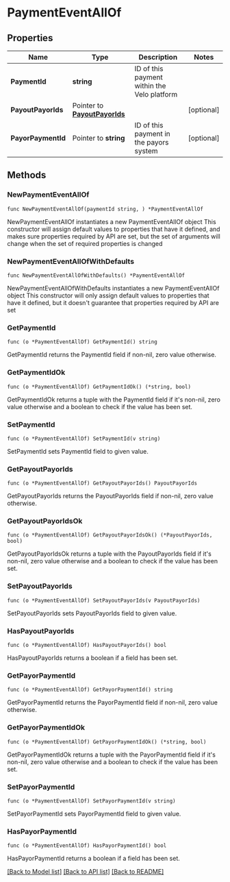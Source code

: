 # PaymentEventAllOf

## Properties

Name | Type | Description | Notes
------------ | ------------- | ------------- | -------------
**PaymentId** | **string** | ID of this payment within the Velo platform | 
**PayoutPayorIds** | Pointer to [**PayoutPayorIds**](PayoutPayorIds.md) |  | [optional] 
**PayorPaymentId** | Pointer to **string** | ID of this payment in the payors system | [optional] 

## Methods

### NewPaymentEventAllOf

`func NewPaymentEventAllOf(paymentId string, ) *PaymentEventAllOf`

NewPaymentEventAllOf instantiates a new PaymentEventAllOf object
This constructor will assign default values to properties that have it defined,
and makes sure properties required by API are set, but the set of arguments
will change when the set of required properties is changed

### NewPaymentEventAllOfWithDefaults

`func NewPaymentEventAllOfWithDefaults() *PaymentEventAllOf`

NewPaymentEventAllOfWithDefaults instantiates a new PaymentEventAllOf object
This constructor will only assign default values to properties that have it defined,
but it doesn't guarantee that properties required by API are set

### GetPaymentId

`func (o *PaymentEventAllOf) GetPaymentId() string`

GetPaymentId returns the PaymentId field if non-nil, zero value otherwise.

### GetPaymentIdOk

`func (o *PaymentEventAllOf) GetPaymentIdOk() (*string, bool)`

GetPaymentIdOk returns a tuple with the PaymentId field if it's non-nil, zero value otherwise
and a boolean to check if the value has been set.

### SetPaymentId

`func (o *PaymentEventAllOf) SetPaymentId(v string)`

SetPaymentId sets PaymentId field to given value.


### GetPayoutPayorIds

`func (o *PaymentEventAllOf) GetPayoutPayorIds() PayoutPayorIds`

GetPayoutPayorIds returns the PayoutPayorIds field if non-nil, zero value otherwise.

### GetPayoutPayorIdsOk

`func (o *PaymentEventAllOf) GetPayoutPayorIdsOk() (*PayoutPayorIds, bool)`

GetPayoutPayorIdsOk returns a tuple with the PayoutPayorIds field if it's non-nil, zero value otherwise
and a boolean to check if the value has been set.

### SetPayoutPayorIds

`func (o *PaymentEventAllOf) SetPayoutPayorIds(v PayoutPayorIds)`

SetPayoutPayorIds sets PayoutPayorIds field to given value.

### HasPayoutPayorIds

`func (o *PaymentEventAllOf) HasPayoutPayorIds() bool`

HasPayoutPayorIds returns a boolean if a field has been set.

### GetPayorPaymentId

`func (o *PaymentEventAllOf) GetPayorPaymentId() string`

GetPayorPaymentId returns the PayorPaymentId field if non-nil, zero value otherwise.

### GetPayorPaymentIdOk

`func (o *PaymentEventAllOf) GetPayorPaymentIdOk() (*string, bool)`

GetPayorPaymentIdOk returns a tuple with the PayorPaymentId field if it's non-nil, zero value otherwise
and a boolean to check if the value has been set.

### SetPayorPaymentId

`func (o *PaymentEventAllOf) SetPayorPaymentId(v string)`

SetPayorPaymentId sets PayorPaymentId field to given value.

### HasPayorPaymentId

`func (o *PaymentEventAllOf) HasPayorPaymentId() bool`

HasPayorPaymentId returns a boolean if a field has been set.


[[Back to Model list]](../README.md#documentation-for-models) [[Back to API list]](../README.md#documentation-for-api-endpoints) [[Back to README]](../README.md)


